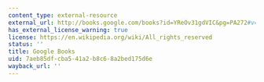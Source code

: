 ```yaml
---
content_type: external-resource
external_url: http://books.google.com/books?id=YReOv31gdVIC&pg=PA272#v=onepage
has_external_license_warning: true
license: https://en.wikipedia.org/wiki/All_rights_reserved
status: ''
title: Google Books
uid: 7aeb85df-cba5-41a2-b8c6-8a2bed175d6e
wayback_url: ''
---
```

